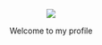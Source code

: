 <p align="center"><img src="[https://github.com/lbarbaris/bio/assets/144600282/1aa09844-a4d3-4621-88ed-0a64b35af110](https://github.com/lbarbaris/lbarbaris/assets/144600282/06c79cf7-ca5e-4426-89aa-2d781ce14179)" /></p>
<p align="center">Welcome to my profile</p>






<!--
**lbarbaris/lbarbaris** is a ✨ _special_ ✨ repository because its `README.md` (this file) appears on your GitHub profile.

Here are some ideas to get you started:

- 🔭 I’m currently working on ...
- 🌱 I’m currently learning ...
- 👯 I’m looking to collaborate on ...
- 🤔 I’m looking for help with ...
- 💬 Ask me about ...
- 📫 How to reach me: ...
- 😄 Pronouns: ...
- ⚡ Fun fact: ...
-->
